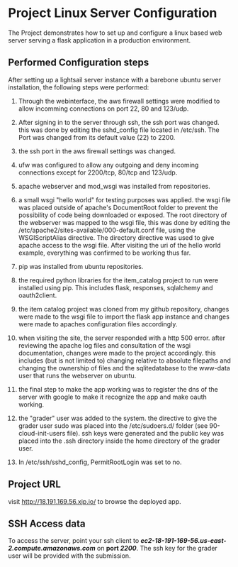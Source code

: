 # Project Linux Server Configuration

The Project demonstrates how to set up and configure a linux based web server serving a flask application in a production environment. 


## Performed Configuration steps 

After setting up a lightsail server instance with a barebone ubuntu server installation, the following steps were performed: 

1. Through the webinterface, the aws firewall settings were modified to allow incomming connections on port 22, 80 and 123/udp.

2. After signing in to the server through ssh, the ssh port was changed. this was done by editing the sshd_config file located in /etc/ssh. The Port was changed from its default value (22) to 2200. 

3. the ssh port in the aws firewall settings was changed. 

4. ufw was configured to allow any outgoing and deny incoming connections except for 2200/tcp, 80/tcp and 123/udp. 

5. apache webserver and mod_wsgi was installed from repositories.  

6. a small wsgi "hello world" for testing purposes was applied. the wsgi file was placed outside of apache's DocumentRoot folder to prevent the possibility of code being downloaded or exposed. The root directory of the webserver was mapped to the wsgi file, this was done by editing the /etc/apache2/sites-available/000-default.conf file, using the WSGIScriptAlias directive. The directory directive was used to give apache access to the wsgi file. After visiting the uri of the hello world example, everything was confirmed to be working thus far. 

7. pip was installed from ubuntu repositories. 

8. the required python libraries for the item_catalog project to run were installed using pip. This includes flask, responses, sqlalchemy and oauth2client.

9. the item catalog project was cloned from my github repository, changes were made to the wsgi file to import the flask app instance and changes were made to apaches configuration files accordingly. 

10. when visiting the site, the server responded with a http 500 error. after reviewing the apache log files and consultation of the wsgi documentation, changes were made to the project accordingly. this includes (but is not limited to) changing relative to absolute filepaths and changing the ownership of files and the sqlitedatabase to the www-data user that runs the webserver on ubuntu. 

11. the final step to make the app working was to register the dns of the server with google to make it recognize the app and make oauth working.

12. the "grader" user was added to the system. the directive to give the grader user sudo was placed into the /etc/sudoers.d/ folder (see 90-cloud-init-users file). ssh keys were generated and the public key was placed into the .ssh directory inside the home directory of the grader user. 

13. In /etc/ssh/sshd_config, PermitRootLogin was set to no. 


## Project URL 

visit http://18.191.169.56.xip.io/ to browse the deployed app. 


## SSH Access data

To access the server, point your ssh client to ***ec2-18-191-169-56.us-east-2.compute.amazonaws.com*** on **port *2200***. The ssh key for the grader user will be provided with the submission. 
